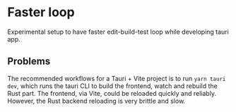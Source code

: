 # Faster loop

Experimental setup to have faster edit-build-test loop while developing tauri
app.

## Problems

The recommended workflows for a Tauri + Vite project is to run `yarn tauri dev`,
which runs the tauri CLI to build the frontend, watch and rebuild the Rust part.
The frontend, via Vite, could be reloaded quickly and reliably. However, the
Rust backend reloading is very brittle and slow.
